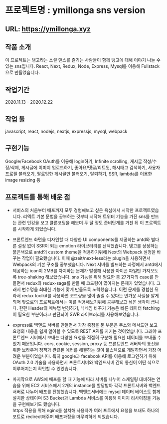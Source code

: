 # 프로젝트명 : ymillonga sns version  

## URL: https://ymillonga.xyz

## 작품 소개

이 프로젝트는 탱고라는 소셜 댄스를 즐기는 사람들이 함께 탱고에 대해 이야기 나눌 수 있는 sns입니다. React, Next, Redux, Node, Express, Mysql를 이용해 Fullstack으로 만들었습니다.

## 작업기간  

2020.11.13 - 2020.12.22

## 작업 툴  

javascript, react, nodejs, nextjs, expressjs, mysql, webpack

## 구현기능  

Google/Facebook OAuth를 이용해 login하기, Infinite scrolling, 게시글 작성/수정/삭제, 게시글에 이미지 업로드하기, 좋아요/댓글/리트윗, 해시태그 검색하기, 사용자 프로필 불러오기, 팔로잉한 게시글만 불러오기, 탈퇴하기, SSR, lambda를 이용한 image resizing 등

## 프로젝트를 통해 배운 점
* 서비스의 처음부터 배포까지 모두 경험해보고 싶은 욕심에서 시작한 프로젝트였습니다. 리엑트 기본 문법을 공부하는 것부터 시작해 트위터 기능을 가진 sns를 만드는 관련 인강을 보고 클론코딩을 해보며 두 달 정도 준비단계를 거친 뒤 이 프로젝트를 시작하게 되었습니다.  

* 프론트엔드 화면을 디자인할 때 다양한 UI components를 제공하는 antd와 별다른 설정 없이 SSR이 되는 emotion 라이브러리를 선택했습니다. 
 탱고를 상징하는 붉은색으로 antd의 custom theme을 적용하기위해 Next의 Webpack 설정을 바꾸는 작업이 필요했습니다. 이때 @zeit/next-less라는 plugin을 사용하면서 Webpack의 기본 구조를 공부했습니다. 
 Next 서버를 빌드하는 과정에서 antd에서 제공하는 icon이 2MB를 차지하는 문제가 발생해 사용한 아이콘 파일만 가져오도록 tree-shaking 해보았습니다.
 sns 기능을 위해 필요한 총 27가지의 case를 만들면서 redux와 redux-saga를 만들 때 코드량이 많아지는 문제가 있었습니다. 그래서 변수명을 최대한 기능에 맞게 만들도록 노력했습니다. 이런 문제를 경험한 뒤라서 redux toolkit를 사용하면 코드량을 많이 줄일 수 있다는 반가운 사실을 알게 되어 앞으로의 프로젝트에서는 이를 적용해보기위해 공부해보고 싶은 생각이 큽니다.
 한편 Header의 메뉴탭 변경하기, 닉네임 바꾸기 기능은 빠른 데이터 fetching이 필요한 부분이라고 판단되어 SWR 라이브러리를 사용해보았습니다.    

* express로 백엔드 서버를 만들면서 가장 중점을 둔 부분은 주소와 메서드만 보고 요청의 내용을 쉽게 알아볼 수 있도록 REST API를 지키는 것이었습니다. 그래야 프론트엔드 서버에서 보내는 다양한 요청을 적절히 구분해 필요한 데이터를 보내줄 수 있기 때문입니다. 
 cors, cookie, session, proxy 등 프론트엔드 서버와의 통신을 위한 브라우저 정책과 관련된 에러를 해결하는 것이 풀스텍으로 개발하면서 가장 어려운 부분이었습니다. 특히 google과 facebook API를 이용해 로그인하기 위해 OAuth 2.0 기술을 사용하면서 프론트서버와 백엔드서버 간의 통신이 어떤 식으로 이루어지는지 확인할 수 있었습니다.

* 마지막으로 AWS에 배포를 할 때 기능에 따라 서버를 나누어 스케일링 대비하는 연습을 위해 EC2 서비스에서 2개의 instance를 할당받아 각각 프론트서버와 백엔드서버로 나누어 배포를 진행했습니다. 백엔드서버에는 mysql 데이터 베이스도 함께 설치한 상태이며 S3 Bucket과 Lambda 서비스를 이용해 이미지 리사이징을 기능을 구현해보기도 했습니다.  
 https 적용을 위해 nginx를 설치해 사용자가 여러 포트에서 요청을 보내도 하나의 포트로 redirect해주며 배포과정을 마무리하게 되었습니다.       